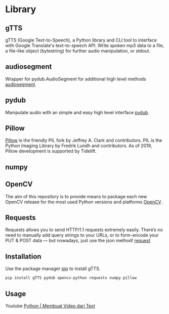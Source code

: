 # Library

## gTTS

gTTS (Google Text-to-Speech), a Python library and CLI tool to interface with Google Translate's text-to-speech API. Write spoken mp3 data to a file, a file-like object (bytestring) for further audio manipulation, or stdout.

## audiosegment

Wrapper for pydub.AudioSegment for additional high level methods [audiosegment](https://pypi.org/project/audiosegment/).

## pydub

Manipulate audio with an simple and easy high level interface [pydub](https://pypi.org/project/pydub/).

## Pillow

[Pillow](https://pypi.org/project/pillow/) is the friendly PIL fork by Jeffrey A. Clark and contributors. PIL is the Python Imaging Library by Fredrik Lundh and contributors. As of 2019, Pillow development is supported by Tidelift.

## numpy

## OpenCV

The aim of this repository is to provide means to package each new OpenCV release for the most used Python versions and platforms [OpenCV](https://pypi.org/project/opencv-python/) .

## Requests

Requests allows you to send HTTP/1.1 requests extremely easily. There’s no need to manually add query strings to your URLs, or to form-encode your PUT & POST data — but nowadays, just use the json method! [request](https://pypi.org/project/requests/)

## Installation

Use the package manager [pip](https://pip.pypa.io/en/stable/) to install gTTS.

```bash
pip install gTTS pydub opencv-python requests numpy pillow
```

## Usage

Youtube [Python | Membuat Video dari Text](https://www.youtube.com/shorts/tqwrSBNuY7o)
